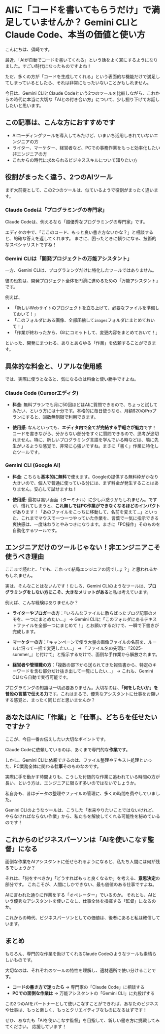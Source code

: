 
# AIに「コードを書いてもらうだけ」で満足していませんか？ Gemini CLIとClaude Code、本当の価値と使い方

こんにちは、須崎です。

最近、「AIが自動でコードを書いてくれる」という話をよく耳にするようになりました。すごい時代になったものですよね！

ただ、多くの方が「コードを生成してくれる」という表面的な機能だけで満足してしまっているとしたら、それは非常にもったいないことかもしれません。

今日は、Gemini CLIとClaude Codeという2つのツールを比較しながら、これからの時代に本当に大切な「AIとの付き合い方」について、少し掘り下げてお話ししたいと思います。

## この記事は、こんな方におすすめです

- AIコーディングツールを導入してみたけど、いまいち活用しきれていないエンジニアの方
- ライター、マーケター、経営者など、PCでの事務作業をもっと効率化したい非エンジニアの方
- これからの時代に求められるビジネススキルについて知りたい方

## 役割がまったく違う、2つのAIツール

まず大前提として、この2つのツールは、似ているようで役割がまったく違います。

### Claude Codeは「プログラミングの専門家」

Claude Codeは、例えるなら「超優秀なプログラミングの専門家」です。

エディタの中で、「ここのコード、もっと良い書き方ないかな？」と相談すると、的確な答えを返してくれます。
まさに、困ったときに頼りになる、技術的なスペシャリストですね！

### Gemini CLIは「開発プロジェクトの万能アシスタント」

一方、Gemini CLIは、プログラミングだけに特化したツールではありません。

彼の役割は、開発プロジェクト全体を円滑に進めるための「万能アシスタント」です。

例えば、

- 「新しいWebサイトのプロジェクトを立ち上げて、必要なファイルを準備しておいて！」
- 「このフォルダにある画像、全部圧縮して`images`フォルダにまとめておいて！」
- 「作業が終わったから、Gitにコミットして、変更内容をまとめておいて！」

といった、開発にまつわる、ありとあらゆる「作業」を依頼することができます。

## 具体的な料金と、リアルな使用感

では、実際に使うとなると、気になるのは料金と使い勝手ですよね。

### Claude Code (Cursorエディタ)

- **料金**: 無料プランでも月に50回ほどはAIに質問できるので、ちょっと試してみたい、という方には十分です。本格的に毎日使うなら、月額$20のProプランにすると、回数無制限で利用できます。

- **使用感**: なんといっても、**エディタ内で全てが完結する手軽さが魅力**です！コードを書きながら、分からない部分をすぐに質問できるので、思考が途切れません。特に、新しいプログラミング言語を学んでいる時などは、隣に先生がいるような感覚で、非常に心強いですね。まさに「書く」作業に特化したツールです。

### Gemini CLI (Google AI)

- **料金**: こちらも**基本的に無料**で使えます。Googleの提供する無料枠がかなり大きいので、個人で普通に使っている分には、まず料金が発生することはありません。安心して試せますね！

- **使用感**: 最初は黒い画面（ターミナル）に少し戸惑うかもしれません。ですが、慣れてしまうと、**これ無しではPC作業ができなくなるほどのインパクト**があります！「あのファイルをこっちに移動して、名前を変えて…」といった、これまでマウスで一つ一つやっていた作業を、言葉で一気に指示できる爽快感は、一度味わうとやみつきになります。まさに「PC操作」そのものを自動化するツールです。

## エンジニアだけのツールじゃない！非エンジニアこそ使うべき理由

ここまで読むと、「でも、これって結局エンジニアの話でしょ？」と思われるかもしれません。

実は、そんなことはないんです！むしろ、Gemini CLIのようなツールは、**プログラミングをしない方にこそ、大きなメリットがある**と私は考えています。

例えば、こんな経験はありませんか？

- **ライターやブロガーの方**：「いろんなファイルに散らばったブログ記事のメモを、一つにまとめたい…」
  → Gemini CLIに「このフォルダにあるテキストファイルを全部一つにまとめて！」とお願いするだけで、一瞬で下書きが完成します。

- **マーケターの方**：「キャンペーンで使う大量の画像ファイルの名前を、ルールに沿って一括で変更したい…」
  → 「ファイル名の先頭に『2025-summer_』と付けて」と指示するだけで、面倒な手作業から解放されます。

- **経営者や管理職の方**：「複数の部下から送られてきた報告書から、特定のキーワードを含む部分だけ抜き出して一覧にしたい…」
  → これも、Gemini CLIなら自動で実行可能です。

プログラミングの知識は一切必要ありません。大切なのは、**「何をしたいか」を普段の言葉で伝える力**です。これはまるで、優秀なアシスタントに仕事をお願いする感覚と、まったく同じだと思いませんか？

## あなたはAIに「作業」と「仕事」、どちらを任せたいですか？

ここが、今日一番お伝えしたい大切なポイントです。

Claude Codeに依頼しているのは、あくまで専門的な**作業**です。

しかし、Gemini CLIに依頼できるのは、ファイル整理やテキスト処理といった、PC業務全体に関わる**仕事**そのものなのです。

実際に手を動かす時間よりも、こうした付随的な作業に追われている時間の方が長い、という方は、エンジニアに限らず多いのではないでしょうか。

私自身も、昔はデータの整理やファイルの管理に、多くの時間を費やしていました。

Gemini CLIのようなツールは、こうした「本来やりたいことではないけれど、やらなければならない作業」から、私たちを解放してくれる可能性を秘めているのです！

## これからのビジネスパーソンは「AIを使いこなす監督」になる

面倒な作業をAIアシスタントに任せられるようになると、私たち人間には何が残るでしょうか？

それは、「何をすべきか」「どうすればもっと良くなるか」を考える、**意思決定**の部分です。
これこそが、人間にしかできない、最も価値のある仕事ですよね。

AIに言われた通りに作業をする「オペレーター」でいるのか。
それとも、AIという優秀なアシスタントを使いこなし、仕事全体を指揮する「監督」になるのか。

これからの時代、ビジネスパーソンとしての価値は、後者にあると私は確信しています。

## まとめ

もちろん、専門的な作業を助けてくれるClaude Codeのようなツールも素晴らしいものです。

大切なのは、それぞれのツールの特性を理解し、適材適所で使い分けることです。

- **コードの書き方で迷ったら** → 専門家の「Claude Code」に相談する
- **PCでの面倒な作業は** → 万能アシスタントの「Gemini CLI」に丸投げする

この2つのAIをパートナーとして使いこなすことができれば、あなたのビジネスや仕事は、もっと楽しく、もっとクリエイティブなものになるはずです！

ぜひ、あなたも「AIを使いこなす監督」を目指して、新しい働き方に挑戦してみてください。
応援しています！
